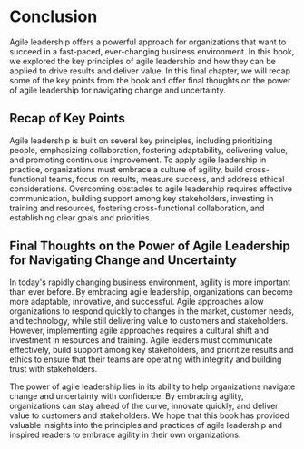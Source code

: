 # Conclusion

Agile leadership offers a powerful approach for organizations that want to succeed in a fast-paced, ever-changing business environment. In this book, we explored the key principles of agile leadership and how they can be applied to drive results and deliver value. In this final chapter, we will recap some of the key points from the book and offer final thoughts on the power of agile leadership for navigating change and uncertainty.

Recap of Key Points
-------------------

Agile leadership is built on several key principles, including prioritizing people, emphasizing collaboration, fostering adaptability, delivering value, and promoting continuous improvement. To apply agile leadership in practice, organizations must embrace a culture of agility, build cross-functional teams, focus on results, measure success, and address ethical considerations. Overcoming obstacles to agile leadership requires effective communication, building support among key stakeholders, investing in training and resources, fostering cross-functional collaboration, and establishing clear goals and priorities.

Final Thoughts on the Power of Agile Leadership for Navigating Change and Uncertainty
-------------------------------------------------------------------------------------

In today's rapidly changing business environment, agility is more important than ever before. By embracing agile leadership, organizations can become more adaptable, innovative, and successful. Agile approaches allow organizations to respond quickly to changes in the market, customer needs, and technology, while still delivering value to customers and stakeholders. However, implementing agile approaches requires a cultural shift and investment in resources and training. Agile leaders must communicate effectively, build support among key stakeholders, and prioritize results and ethics to ensure that their teams are operating with integrity and building trust with stakeholders.

The power of agile leadership lies in its ability to help organizations navigate change and uncertainty with confidence. By embracing agility, organizations can stay ahead of the curve, innovate quickly, and deliver value to customers and stakeholders. We hope that this book has provided valuable insights into the principles and practices of agile leadership and inspired readers to embrace agility in their own organizations.